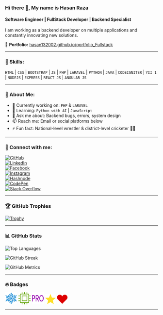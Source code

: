 ### Hi there 👋, My name is Hasan Raza  
#### Software Engineer | FullStack Developer | Backend Specialist

I am working as a backend developer on multiple applications and constantly innovating new solutions.

🔗 **Portfolio:** [hasan132002.github.io/portfolio_Fullstack](https://hasan132002.github.io/portfolio_Fullstack/)

---

### 🚀 Skills:
`HTML` | `CSS` | `BOOTSTRAP` | `JS` | `PHP` | `LARAVEL` | `PYTHON` | `JAVA` | `CODEIGNITER` | `YII 1` | `NODEJS` | `EXPRESS` | `REACT JS` | `ANGULAR JS`

---

### 📌 About Me:
- 🔭 Currently working on: `PHP` & `LARAVEL`
- 🌱 Learning: `Python with AI` | `JavaScript`
- 💬 Ask me about: Backend bugs, errors, system design
- 📫 Reach me: Email or social platforms below
- ⚡ Fun fact: National-level wrestler & district-level cricketer 🥇🏏

---

### 📡 Connect with me:

[![GitHub](https://img.shields.io/badge/GitHub-000?style=for-the-badge&logo=github)](https://github.com/Hasan132002)  
[![LinkedIn](https://img.shields.io/badge/LinkedIn-blue?style=for-the-badge&logo=linkedin)](https://www.linkedin.com/in/hasan-raza-8055541a6/)  
[![Facebook](https://img.shields.io/badge/Facebook-1877F2?style=for-the-badge&logo=facebook)](https://www.facebook.com/HasanRaza200/)  
[![Instagram](https://img.shields.io/badge/Instagram-e4405f?style=for-the-badge&logo=instagram)](https://www.instagram.com/h_a_s_a_n__r_a_z_a/)  
[![Hashnode](https://img.shields.io/badge/Hashnode-2962ff?style=for-the-badge&logo=hashnode)](https://hashnode.com/@Hasanraza132002)  
[![CodePen](https://img.shields.io/badge/CodePen-000?style=for-the-badge&logo=codepen)](https://codepen.io/hasan-raza)  
[![Stack Overflow](https://img.shields.io/badge/StackOverflow-F58025?style=for-the-badge&logo=stackoverflow)](https://stackoverflow.com/users/14166067/hasan-raza)

---

### 🏆 GitHub Trophies
[![Trophy](https://github-profile-trophy.vercel.app/?username=Hasan132002&theme=radical&margin-w=15&margin-h=15)](https://github.com/ryo-ma/github-profile-trophy)

---

### 📊 GitHub Stats

![Top Languages](https://github-readme-stats.vercel.app/api/top-langs/?username=Hasan132002&layout=compact&langs_count=10&theme=gruvbox)

![GitHub Streak](https://github-readme-streak-stats.herokuapp.com/?user=Hasan132002&theme=dark&hide_border=false)

![GitHub Metrics](https://metrics.lecoq.io/Hasan132002)

---

### 🔥 Badges

<a href='https://archiveprogram.github.com/'><img src='https://raw.githubusercontent.com/acervenky/animated-github-badges/master/assets/acbadge.gif' width='40' height='40'></a>
<a href='https://docs.github.com/en/developers'><img src='https://raw.githubusercontent.com/acervenky/animated-github-badges/master/assets/devbadge.gif' width='40' height='40'></a>
<a href='https://github.com/pricing'><img src='https://raw.githubusercontent.com/acervenky/animated-github-badges/master/assets/pro.gif' width='40' height='40'></a>
<a href='https://stars.github.com/'><img src='https://raw.githubusercontent.com/acervenky/animated-github-badges/master/assets/starbadge.gif' width='35' height='35'></a>
<a href='https://docs.github.com/en/github/supporting-the-open-source-community-with-github-sponsors'><img src='https://raw.githubusercontent.com/acervenky/animated-github-badges/master/assets/sponsorbadge.gif' width='35' height='35'></a>

---
